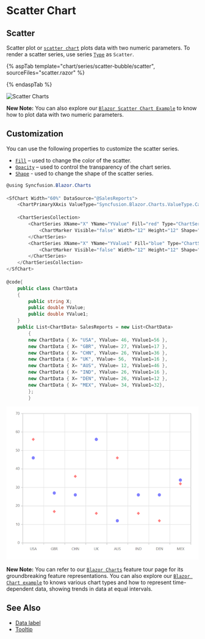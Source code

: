 # Scatter Chart

## Scatter

Scatter plot or [`scatter chart`](https://www.syncfusion.com/blazor-components/blazor-charts/chart-types/scatter-chart) plots data with two numeric parameters. To render a scatter series, use series [`Type`](https://help.syncfusion.com/cr/blazor/Syncfusion.Blazor~Syncfusion.Blazor.Charts.ChartSeries~Type.html) as `Scatter`.

{% aspTab template="chart/series/scatter-bubble/scatter", sourceFiles="scatter.razor" %}

{% endaspTab %}

![Scatter Charts](../images/chart-types-images/scatter.png)

**New Note:** You can also explore our [`Blazor Scatter Chart Example`](https://blazor.syncfusion.com/demos/chart/scatter?theme=bootstrap4) to know how to plot data with two numeric parameters.

## Customization

You can use the following properties to customize the scatter series.

* [`Fill`](https://help.syncfusion.com/cr/blazor/Syncfusion.Blazor~Syncfusion.Blazor.Charts.ChartSeries~Fill.html) – used to change the color of the scatter.
* [`Opacity`](https://help.syncfusion.com/cr/blazor/Syncfusion.Blazor.Charts.ChartSeries.html#Syncfusion_Blazor_Charts_ChartSeries_Opacity) – used to control the transparency of the chart series.
* [`Shape`](https://help.syncfusion.com/cr/blazor/Syncfusion.Blazor.Charts.ChartIndicator.html#Syncfusion_Blazor_Charts_ChartIndicator_Type) - used to change the shape of the scatter series.

```csharp
@using Syncfusion.Blazor.Charts

<SfChart Width="60%" DataSource="@SalesReports">
    <ChartPrimaryXAxis ValueType="Syncfusion.Blazor.Charts.ValueType.Category"></ChartPrimaryXAxis>

    <ChartSeriesCollection>
        <ChartSeries XName="X" YName="YValue" Fill="red" Type="ChartSeriesType.Scatter">
            <ChartMarker Visible="false" Width="12" Height="12" Shape="ChartShape.Diamond"></ChartMarker>
        </ChartSeries>
        <ChartSeries XName="X" YName="YValue1" Fill="blue" Type="ChartSeriesType.Scatter">
            <ChartMarker Visible="false" Width="12" Height="12" Shape="ChartShape.Pentagon"></ChartMarker>
        </ChartSeries>
    </ChartSeriesCollection>
</SfChart>

@code{
    public class ChartData
    {
        public string X;
        public double YValue;
        public double YValue1;
    }
    public List<ChartData> SalesReports = new List<ChartData>
        {
        new ChartData { X= "USA", YValue= 46, YValue1=56 },
        new ChartData { X= "GBR", YValue= 27, YValue1=17 },
        new ChartData { X= "CHN", YValue= 26, YValue1=36 },
        new ChartData { X= "UK", YValue= 56,  YValue1=16 },
        new ChartData { X= "AUS", YValue= 12, YValue1=46 },
        new ChartData { X= "IND", YValue= 26, YValue1=16 },
        new ChartData { X= "DEN", YValue= 26, YValue1=12 },
        new ChartData { X= "MEX", YValue= 34, YValue1=32},
        };
        }

```

![Custom Scatter Charts](../images/chart-types-images/custom-scatter.png)

**New Note:** You can refer to our [`Blazor Charts`](https://www.syncfusion.com/blazor-components/blazor-charts) feature tour page for its groundbreaking feature representations. You can also explore our [`Blazor Chart example`](https://blazor.syncfusion.com/demos/chart/line?theme=bootstrap4) to knows various chart types and how to represent time-dependent data, showing trends in data at equal intervals.

## See Also

* [Data label](../data-labels)
* [Tooltip](../tool-tip)